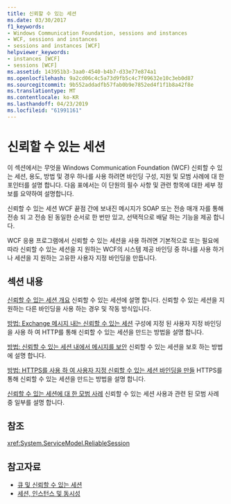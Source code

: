 ```yaml
---
title: 신뢰할 수 있는 세션
ms.date: 03/30/2017
f1_keywords:
- Windows Communication Foundation, sessions and instances
- WCF, sessions and instances
- sessions and instances [WCF]
helpviewer_keywords:
- instances [WCF]
- sessions [WCF]
ms.assetid: 143951b3-3aa0-4540-b4b7-d33e77e874a1
ms.openlocfilehash: 9a2cd06c4c5a73d9fb5c4c7f09632e10c3eb0d87
ms.sourcegitcommit: 9b552addadfb57fab0b9e7852ed4f1f1b8a42f8e
ms.translationtype: MT
ms.contentlocale: ko-KR
ms.lasthandoff: 04/23/2019
ms.locfileid: "61991161"
---
```

# <a name="reliable-sessions"></a>신뢰할 수 있는 세션

이 섹션에서는 무엇을 Windows Communication Foundation (WCF) 신뢰할 수 있는 세션, 용도, 방법 및 경우 하나를 사용 하려면 바인딩 구성, 지원 및 모범 사례에 대 한 포인터를 설명 합니다. 다음 표에서는 이 단원의 필수 사항 및 관련 항목에 대한 세부 정보를 요약하여 설명합니다.

신뢰할 수 있는 세션 WCF 끝점 간에 보내진 메시지가 SOAP 또는 전송 매개 자를 통해 전송 되 고 전송 된 동일한 순서로 한 번만 있고, 선택적으로 배달 하는 기능을 제공 합니다.

WCF 응용 프로그램에서 신뢰할 수 있는 세션을 사용 하려면 기본적으로 또는 필요에 따라 신뢰할 수 있는 세션을 지 원하는 WCF의 시스템 제공 바인딩 중 하나를 사용 하거나 세션을 지 원하는 고유한 사용자 지정 바인딩을 만듭니다.

## <a name="in-this-section"></a>섹션 내용

[신뢰할 수 있는 세션 개요](../../../../docs/framework/wcf/feature-details/reliable-sessions-overview.md) 신뢰할 수 있는 세션에 설명 합니다. 신뢰할 수 있는 세션을 지 원하는 다른 바인딩을 사용 하는 경우 및 작동 방식입니다.

[방법: Exchange 메시지 내는 신뢰할 수 있는 세션](../../../../docs/framework/wcf/feature-details/how-to-exchange-messages-within-a-reliable-session.md) 구성에 지정 된 사용자 지정 바인딩을 사용 하 여 HTTP를 통해 신뢰할 수 있는 세션을 만드는 방법을 설명 합니다.

[방법: 신뢰할 수 있는 세션 내에서 메시지를 보안](../../../../docs/framework/wcf/feature-details/how-to-secure-messages-within-reliable-sessions.md) 신뢰할 수 있는 세션을 보호 하는 방법에 설명 합니다.

[방법: HTTPS를 사용 하 여 사용자 지정 신뢰할 수 있는 세션 바인딩을 만들](../../../../docs/framework/wcf/feature-details/how-to-create-a-custom-reliable-session-binding-with-https.md) HTTPS를 통해 신뢰할 수 있는 세션을 만드는 방법을 설명 합니다.

[신뢰할 수 있는 세션에 대 한 모범 사례](../../../../docs/framework/wcf/feature-details/best-practices-for-reliable-sessions.md) 신뢰할 수 있는 세션 사용과 관련 된 모범 사례 중 일부를 설명 합니다.

## <a name="reference"></a>참조

<xref:System.ServiceModel.ReliableSession>

## <a name="see-also"></a>참고자료

- [큐 및 신뢰할 수 있는 세션](../../../../docs/framework/wcf/feature-details/queues-and-reliable-sessions.md)
- [세션, 인스턴스 및 동시성](../../../../docs/framework/wcf/feature-details/sessions-instancing-and-concurrency.md)
